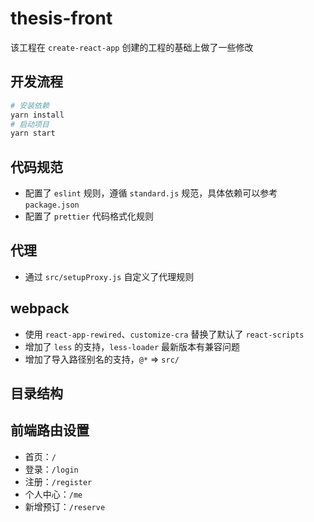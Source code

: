 # thesis-front

该工程在 `create-react-app` 创建的工程的基础上做了一些修改

## 开发流程

```bash
# 安装依赖
yarn install
# 启动项目
yarn start
```

## 代码规范

- 配置了 `eslint` 规则，遵循 `standard.js` 规范，具体依赖可以参考 `package.json`
- 配置了 `prettier` 代码格式化规则

## 代理

- 通过 `src/setupProxy.js` 自定义了代理规则

## webpack

- 使用 `react-app-rewired`、`customize-cra` 替换了默认了 `react-scripts` 
- 增加了 `less` 的支持，`less-loader` 最新版本有兼容问题
- 增加了导入路径别名的支持，`@*` => `src/`

## 目录结构

## 前端路由设置

- 首页：`/`
- 登录：`/login`
- 注册：`/register`
- 个人中心：`/me`
- 新增预订：`/reserve`
